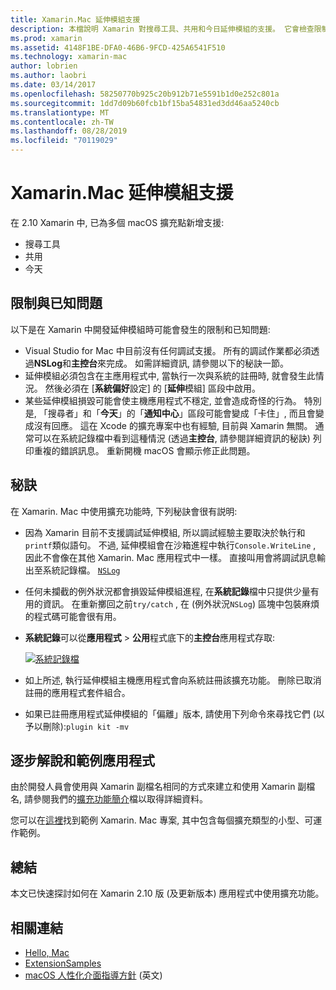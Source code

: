 ```yaml
---
title: Xamarin.Mac 延伸模組支援
description: 本檔說明 Xamarin 對搜尋工具、共用和今日延伸模組的支援。 它會檢查限制和已知問題、逐步解說和範例應用程式的連結, 並提供使用延伸模組的秘訣。
ms.prod: xamarin
ms.assetid: 4148F1BE-DFA0-46B6-9FCD-425A6541F510
ms.technology: xamarin-mac
author: lobrien
ms.author: laobri
ms.date: 03/14/2017
ms.openlocfilehash: 58250770b925c20b912b71e5591b1d0e252c801a
ms.sourcegitcommit: 1dd7d09b60fcb1bf15ba54831ed3dd46aa5240cb
ms.translationtype: MT
ms.contentlocale: zh-TW
ms.lasthandoff: 08/28/2019
ms.locfileid: "70119029"
---
```

# <a name="xamarinmac-extension-support"></a>Xamarin.Mac 延伸模組支援

在 2.10 Xamarin 中, 已為多個 macOS 擴充點新增支援:

- 搜尋工具
- 共用
- 今天

<a name="Limitations-and-Known-Issues" />

## <a name="limitations-and-known-issues"></a>限制與已知問題

以下是在 Xamarin 中開發延伸模組時可能會發生的限制和已知問題:

- Visual Studio for Mac 中目前沒有任何調試支援。 所有的調試作業都必須透過**NSLog**和**主控台**來完成。 如需詳細資訊, 請參閱以下的秘訣一節。
- 延伸模組必須包含在主應用程式中, 當執行一次與系統的註冊時, 就會發生此情況。 然後必須在 [**系統偏好**設定] 的 [**延伸**模組] 區段中啟用。 
- 某些延伸模組損毀可能會使主機應用程式不穩定, 並會造成奇怪的行為。 特別是, 「搜尋者」和「**今天**」的「**通知中心**」區段可能會變成「卡住」, 而且會變成沒有回應。 這在 Xcode 的擴充專案中也有經驗, 目前與 Xamarin 無關。 通常可以在系統記錄檔中看到這種情況 (透過**主控台**, 請參閱詳細資訊的秘訣) 列印重複的錯誤訊息。 重新開機 macOS 會顯示修正此問題。

<a name="Tips" />

## <a name="tips"></a>秘訣

在 Xamarin. Mac 中使用擴充功能時, 下列秘訣會很有説明:

- 因為 Xamarin 目前不支援調試延伸模組, 所以調試經驗主要取決於執行和`printf`類似語句。 不過, 延伸模組會在沙箱進程中執行`Console.WriteLine` , 因此不會像在其他 Xamarin. Mac 應用程式中一樣。 直接叫用會將調試訊息輸出至系統記錄檔。 [ `NSLog` ](https://gist.github.com/chamons/e2e409013a449cfbe1f2fbe5547f6554)
- 任何未攔截的例外狀況都會損毀延伸模組進程, 在**系統記錄**檔中只提供少量有用的資訊。 在重新擲回之前`try/catch` , 在 (例外狀況`NSLog`) 區塊中包裝麻煩的程式碼可能會很有用。
- **系統記錄**可以從**應用程式** > **公用**程式底下的**主控台**應用程式存取:

    [![](extensions-images/extension02.png "系統記錄檔")](extensions-images/extension02.png#lightbox)
- 如上所述, 執行延伸模組主機應用程式會向系統註冊該擴充功能。 刪除已取消註冊的應用程式套件組合。 
- 如果已註冊應用程式延伸模組的「偏離」版本, 請使用下列命令來尋找它們 (以予以刪除):`plugin kit -mv`


<a name="Walkthrough-and-Sample-App" />

## <a name="walkthrough-and-sample-app"></a>逐步解說和範例應用程式

由於開發人員會使用與 Xamarin 副檔名相同的方式來建立和使用 Xamarin 副檔名, 請參閱我們的[擴充功能簡介](~/ios/platform/extensions.md)檔以取得詳細資料。

您可以在[這裡](https://docs.microsoft.com/samples/xamarin/mac-samples/extensionsamples)找到範例 Xamarin. Mac 專案, 其中包含每個擴充類型的小型、可運作範例。

<a name="Summary" />

## <a name="summary"></a>總結

本文已快速探討如何在 Xamarin 2.10 版 (及更新版本) 應用程式中使用擴充功能。

## <a name="related-links"></a>相關連結

- [Hello, Mac](~/mac/get-started/hello-mac.md)
- [ExtensionSamples](https://docs.microsoft.com/samples/xamarin/mac-samples/extensionsamples)
- [macOS 人性化介面指導方針](https://developer.apple.com/design/human-interface-guidelines/macos/overview/themes/) \(英文\)
